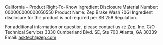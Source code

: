  
 
 
California – Product Right-To-Know Ingredient Disclosure 
Material Number: 000000000000050550 
Product Name: Zep Brake Wash 20Gl 
Ingredient disclosure for this product is not required per SB 258 Regulation. 
 
For additional information or question, please contact us at: 
Zep, Inc. 
C/O Technical Services 
3330 Cumberland Blvd. SE, Ste 700 
Atlanta, GA 30339 
Email: asktech@zep.com 
 
 
 
 
